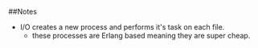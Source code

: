 ##Notes

* I/O creates a new process and performs it's task on each file.
  * these processes are Erlang based meaning they are super cheap.
